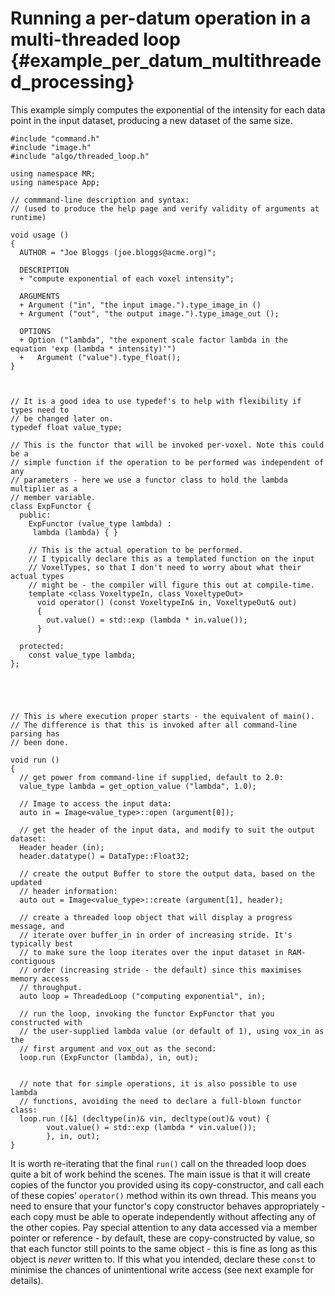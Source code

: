 Running a per-datum operation in a multi-threaded loop     {#example_per_datum_multithreaded_processing}
======================================================

This example simply computes the exponential of the intensity for each data point
in the input dataset, producing a new dataset of the same size.

~~~{.cpp}
#include "command.h"
#include "image.h"
#include "algo/threaded_loop.h"

using namespace MR;
using namespace App;

// commmand-line description and syntax:
// (used to produce the help page and verify validity of arguments at runtime)

void usage ()
{
  AUTHOR = "Joe Bloggs (joe.bloggs@acme.org)";

  DESCRIPTION
  + "compute exponential of each voxel intensity";

  ARGUMENTS
  + Argument ("in", "the input image.").type_image_in ()
  + Argument ("out", "the output image.").type_image_out ();

  OPTIONS
  + Option ("lambda", "the exponent scale factor lambda in the equation 'exp (lambda * intensity)'")
  +   Argument ("value").type_float();
}



// It is a good idea to use typedef's to help with flexibility if types need to
// be changed later on.
typedef float value_type;

// This is the functor that will be invoked per-voxel. Note this could be a
// simple function if the operation to be performed was independent of any
// parameters - here we use a functor class to hold the lambda multiplier as a
// member variable.
class ExpFunctor {
  public:
    ExpFunctor (value_type lambda) :
     lambda (lambda) { }

    // This is the actual operation to be performed. 
    // I typically declare this as a templated function on the input
    // VoxelTypes, so that I don't need to worry about what their actual types
    // might be - the compiler will figure this out at compile-time.
    template <class VoxeltypeIn, class VoxeltypeOut>
      void operator() (const VoxeltypeIn& in, VoxeltypeOut& out)
      {
        out.value() = std::exp (lambda * in.value());
      }

  protected:
    const value_type lambda;
};





// This is where execution proper starts - the equivalent of main(). 
// The difference is that this is invoked after all command-line parsing has
// been done.

void run ()
{
  // get power from command-line if supplied, default to 2.0:
  value_type lambda = get_option_value ("lambda", 1.0);

  // Image to access the input data:
  auto in = Image<value_type>::open (argument[0]);

  // get the header of the input data, and modify to suit the output dataset:
  Header header (in);
  header.datatype() = DataType::Float32;

  // create the output Buffer to store the output data, based on the updated
  // header information:
  auto out = Image<value_type>::create (argument[1], header);

  // create a threaded loop object that will display a progress message, and
  // iterate over buffer_in in order of increasing stride. It's typically best
  // to make sure the loop iterates over the input dataset in RAM-contiguous
  // order (increasing stride - the default) since this maximises memory access
  // throughput.
  auto loop = ThreadedLoop ("computing exponential", in);

  // run the loop, invoking the functor ExpFunctor that you constructed with
  // the user-supplied lambda value (or default of 1), using vox_in as the
  // first argument and vox_out as the second:
  loop.run (ExpFunctor (lambda), in, out);


  // note that for simple operations, it is also possible to use lambda
  // functions, avoiding the need to declare a full-blown functor class:
  loop.run ([&] (decltype(in)& vin, decltype(out)& vout) {
        vout.value() = std::exp (lambda * vin.value());
        }, in, out);
}
~~~

It is worth re-iterating that the final `run()` call on the threaded loop does
quite a bit of work behind the scenes. The main issue is that it will create
copies of the functor you provided using its copy-constructor, and call each of
these copies' `operator()` method within its own thread. This means you need to
ensure that your functor's copy constructor behaves appropriately - each copy
must be able to operate independently without affecting any of the other
copies. Pay special attention to any data accessed via a member pointer or
reference - by default, these are copy-constructed by value, so that each
functor still points to the same object - this is fine as long as this object
is _never_ written to. If this what you intended, declare these `const` to
minimise the chances of unintentional write access (see next example for
details).

